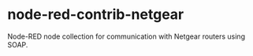 # node-red-contrib-netgear

Node-RED node collection for communication with Netgear routers using SOAP.